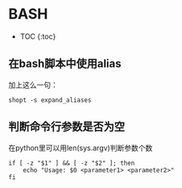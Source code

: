 # BASH

* TOC
{:toc}

## 在bash脚本中使用alias

加上这么一句：

```
shopt -s expand_aliases
```

## 判断命令行参数是否为空

在python里可以用len(sys.argv)判断参数个数

```
if [ -z "$1" ] && [ -z "$2" ]; then
    echo "Usage: $0 <parameter1> <parameter2>"
fi
```